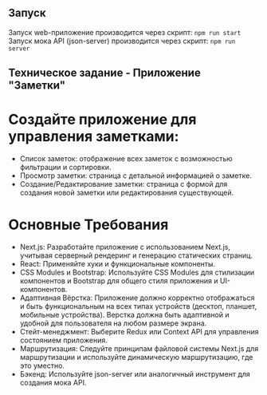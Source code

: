 ## Запуск 

Запуск web-приложение производится через скрипт: `npm run start` 
Запуск мока API (json-server) производится через скрипт: `npm run server` 

## Техническое задание - Приложение "Заметки"

# Создайте приложение для управления заметками:
- Список заметок: отображение всех заметок с возможностью фильтрации и сортировки.
- Просмотр заметки: страница с детальной информацией о заметке.
- Создание/Редактирование заметки: страница с формой для создания новой заметки или редактирования существующей.

# Основные Требования
- Next.js: Разработайте приложение с использованием Next.js, учитывая серверный рендеринг и генерацию статических страниц.
- React: Применяйте хуки и функциональные компоненты.
- CSS Modules и Bootstrap: Используйте CSS Modules для стилизации компонентов и Bootstrap для общего стиля приложения и UI-компонентов.
- Адаптивная Вёрстка: Приложение должно корректно отображаться и быть функциональным на всех типах устройств (десктоп, планшет, мобильные устройства). Верстка должна быть адаптивной и удобной для пользователя на любом размере экрана.
- Стейт-менеджмент: Выберите Redux или Context API для управления состоянием приложения.
- Маршрутизация: Следуйте принципам файловой системы Next.js для маршрутизации и используйте динамическую маршрутизацию, где это уместно.
- Бэкенд: Используйте json-server или аналогичный инструмент для создания мока API.
